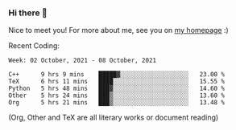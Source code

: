 ### Hi there 👋

Nice to meet you! For more about me, see you on [my homepage](https://jiayipan.me) :)


Recent Coding:
<!--START_SECTION:waka-->
```text
Week: 02 October, 2021 - 08 October, 2021

C++      9 hrs 9 mins    █████▓░░░░░░░░░░░░░░░░░░░   23.00 % 
TeX      6 hrs 11 mins   ████░░░░░░░░░░░░░░░░░░░░░   15.55 % 
Python   5 hrs 48 mins   ███▓░░░░░░░░░░░░░░░░░░░░░   14.60 % 
Other    5 hrs 24 mins   ███▒░░░░░░░░░░░░░░░░░░░░░   13.60 % 
Org      5 hrs 21 mins   ███▒░░░░░░░░░░░░░░░░░░░░░   13.48 % 
```
<!--END_SECTION:waka-->
(Org, Other and TeX are all literary works or document reading)
